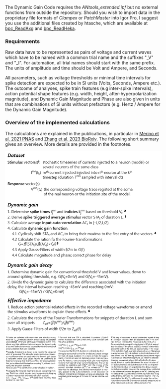 <!DOCTYPE html>
<html>
<body>

The Dynamic Gain Code requires the *ANtools_extended.ipf*  but no external functions from outside the repository. Should you wish to import data in the proprietary file formats of *Clampex* or *PatchMaster* into Igor Pro, I suggest you use the additional files created by htasche, which are available at [bpc_ReadAxg](https://www.wavemetrics.com/project/bpc_ReadAxg) and [bpc_ReadHeka](https://www.wavemetrics.com/project/bpc_ReadHeka).

### Requirements

Raw data have to be represented as pairs of voltage and current waves which have to be named with a common trial name and the suffixes "_V" and "_I". For automation, all trial names should start with the same prefix. The units of amplitude and time should be Volt and Ampere, and Seconds.  

All parameters, such as voltage thresholds or minimal time intervals for spike detection are expected to be in SI units (Volts, Seconds, Ampere etc.). The outcome of analyses, spike train features (e.g inter-spike intervals), action potential shape features (e.g. width, height, after-hyperpolarization magnitude), and Dynamic Gain Magnitude and Phase are also given in units that are combinations of SI units without prefactors (e.g. Hertz / Ampere for the Dynamic Gain Magnitude).

### Overview of the implemented calculations
The calculations are explained in the publications, in particular in [Merino et al. 2021 PNAS](https://doi.org/10.1073/pnas.2114549118) and [Zhang et al. 2023 BioRxiv](https://doi.org/10.1101/2022.02.04.479104). The following short summary gives an overview. More details are provided in the footnotes. 


![Main](Flow-chart-Main-broad.png)
![Footnotes](Footnotes.png)

